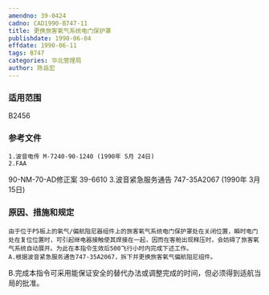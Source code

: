 ```yaml
---
amendno: 39-0424
cadno: CAD1990-B747-11
title: 更换旅客氧气系统电门保护罩
publishdate: 1990-06-04
effdate: 1990-06-11
tags: B747
categories: 华北管理局
author: 陈岳宏
---
```


### 适用范围 
B2456

### 参考文件
    1.波音电传 M-7240-90-1240 (1990年 5月 24日) 
    2.FAA 
90-NM-70-AD修正案 39-6610
    3.波音紧急服务通告 747-35A2067 (1990年 3月 15日) 


### 原因、措施和规定 
    由于位于P5板上的氧气/偏航阻尼器组件上的旅客氧气系统电门保护罩处在关闭位置，瞬时电门处在复位位置时，可引起继电器接触使其焊接在一起，因而在客舱出现释压时，会妨碍了旅客氧气系统自动展开。为此在本指令生效后500飞行小时内完成下述工作。 
    A.根据波音紧急服务通告747-35A2067，拆下并更换旅客氧气偏航阻尼组件。 
B.完成本指令可采用能保证安全的替代办法或调整完成的时间，但必须得到适航当局的批准。

